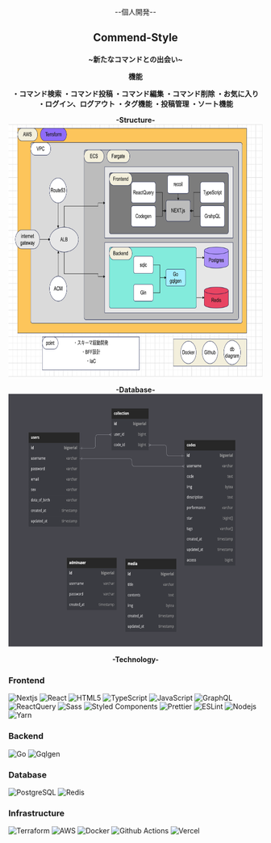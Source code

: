 <p align='center'>--個人開発--

<h2 align='center'> Commend-Style
<h4 align='center'> ~新たなコマンドとの出会い~

機能

<p>
・コマンド検索
・コマンド投稿
・コマンド編集
・コマンド削除
・お気に入り
・ログイン、ログアウト
・タグ機能
・投稿管理
・ソート機能
</p>

<p align='center'> -Structure-
<code><img height='500' width='2000' src='./specification.png'></code>

<p align='center'> -Database-
<code><img height='500' width='2000' src='./DB.png'></code>

<p align='center'> -Technology-

<h3>Frontend</h3>

<p>
<img alt="Nextjs" src="https://img.shields.io/badge/Next-black?style=for-the-badge&logo=next.js&logoColor=white" />
<img alt="React" src="https://img.shields.io/badge/-React-45b8d8?style=flat-square&logo=react&logoColor=white" />
<img alt="HTML5" src="https://img.shields.io/badge/-HTML5-E34F26?style=flat-square&logo=html5&logoColor=white" />
<img alt="TypeScript" src="https://img.shields.io/badge/-TypeScript-007ACC?style=flat-square&logo=typescript&logoColor=white" />
<img alt="JavaScript" src="https://img.shields.io/badge/javascript-%23323330.svg?style=for-the-badge&logo=javascript&logoColor=%23F7DF1E" />
<img alt="GraphQL" src="https://img.shields.io/badge/-GraphQL-E10098?style=flat-square&logo=graphql&logoColor=white" />
<img alt="ReactQuery" src="https://img.shields.io/badge/-React%20Query-FF4154?style=for-the-badge&logo=react%20query&logoColor=white" />
<img alt="Sass" src="https://img.shields.io/badge/SASS-hotpink.svg?style=for-the-badge&logo=SASS&logoColor=white" />
<img alt="Styled Components" src="https://img.shields.io/badge/-Styled_Components-db7092?style=flat-square&logo=styled-components&logoColor=white" />
<img alt="Prettier" src="https://img.shields.io/badge/-Prettier-F7B93E?style=flat-square&logo=prettier&logoColor=white" />
<img alt="ESLint" src="https://img.shields.io/badge/ESLint-4B3263?style=for-the-badge&logo=eslint&logoColor=white" />
<img alt="Nodejs" src="https://img.shields.io/badge/-Nodejs-43853d?style=flat-square&logo=Node.js&logoColor=white" />
<img alt="Yarn" src="https://img.shields.io/badge/yarn-%232C8EBB.svg?style=for-the-badge&logo=yarn&logoColor=white" />
</p>

<h3>Backend</h3>

<p>
<img alt="Go" src="https://img.shields.io/badge/go-%2300ADD8.svg?style=for-the-badge&logo=go&logoColor=white)" />
<img alt="Gqlgen" src="https://img.shields.io/badge/-GraphQL-E10098?style=flat-square&logo=graphql&logoColor=white" />
</p>

<h3>Database</h3>

<p>
<img alt="PostgreSQL" src="https://img.shields.io/badge/postgres-%23316192.svg?style=for-the-badge&logo=postgresql&logoColor=white" />
<img alt="Redis" src="https://img.shields.io/badge/redis-%23DD0031.svg?style=for-the-badge&logo=redis&logoColor=white" />
</p>

<h3>Infrastructure</h3>

<p>
<img alt="Terraform" src="https://img.shields.io/badge/terraform-%235835CC.svg?style=for-the-badge&logo=terraform&logoColor=white" />
<img alt="AWS" src="https://img.shields.io/badge/AWS-%23FF9900.svg?style=for-the-badge&logo=amazon-aws&logoColor=white" />
<img alt="Docker" src="https://img.shields.io/badge/-Docker-46a2f1?style=flat-square&logo=docker&logoColor=white" />
<img alt="Github Actions" src="https://img.shields.io/badge/-Github_Actions-2088FF?style=flat-square&logo=github-actions&logoColor=white" />
<img alt="Vercel" src="https://img.shields.io/badge/vercel-%23000000.svg?style=for-the-badge&logo=vercel&logoColor=white" />
</p>
